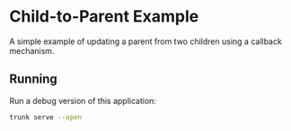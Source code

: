 # Child-to-Parent Example

A simple example of updating a parent from two children using a callback mechanism.

## Running

Run a debug version of this application:

```bash
trunk serve --open
```
